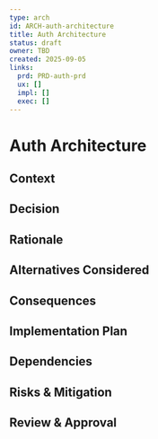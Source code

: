 ```yaml
---
type: arch
id: ARCH-auth-architecture
title: Auth Architecture
status: draft
owner: TBD
created: 2025-09-05
links:
  prd: PRD-auth-prd
  ux: []
  impl: []
  exec: []
---
```


# Auth Architecture

## Context
<!-- What is the background and context for this architecture? -->

## Decision
<!-- What architectural decision are we making? -->

## Rationale
<!-- Why did we choose this approach? -->

## Alternatives Considered
<!-- What other options did we evaluate? -->

## Consequences
<!-- What are the positive and negative consequences? -->

## Implementation Plan
<!-- How will this be implemented? -->

## Dependencies
<!-- What does this architecture depend on? -->

## Risks & Mitigation
<!-- What could go wrong and how will we handle it? -->

## Review & Approval
<!-- Who needs to review and approve this architecture? -->